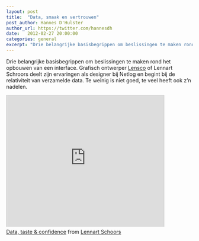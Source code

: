 ```yaml
---
layout: post
title:  "Data, smaak en vertrouwen"
post_author: Hannes D'Hulster
author_url: https://twitter.com/hannesdh
date:   2012-02-27 20:00:00
categories: general
excerpt: "Drie belangrijke basisbegrippen om beslissingen te maken rond het opbouwen van een interface. Grafisch ontwerper Lensco of Lennart Schroors deelt zijn ervaringen als designer bij Netlog en begint bij de relativiteit van verzamelde data. Te weinig is niet goed, te veel heeft ook z’n nadelen."
---
```


Drie belangrijke basisbegrippen om beslissingen te maken rond het opbouwen van een interface. Grafisch ontwerper [Lensco](https://twitter.com/lensco) of Lennart Schroors deelt zijn ervaringen als designer bij Netlog en begint bij de relativiteit van verzamelde data. Te weinig is niet goed, te veel heeft ook z’n nadelen.

<div class="media-embed">
	<iframe src="http://www.slideshare.net/slideshow/embed_code/11528508" width="425" height="355" frameborder="0" marginwidth="0" marginheight="0" scrolling="no" style="border:1px solid #CCC;border-width:1px 1px 0;margin-bottom:5px" allowfullscreen> </iframe>
</div>

<div style="margin-bottom:5px"><a href="https://www.slideshare.net/lensco/data-taste-confidence" title="Data, taste &amp; confidence" target="_blank">Data, taste &amp; confidence</a> from <a href="http://www.slideshare.net/lensco" target="_blank">Lennart Schoors</a></div>
